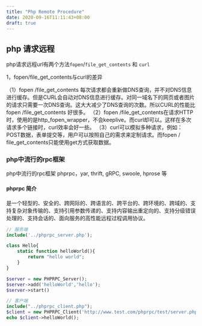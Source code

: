 ```yaml
---
title: "Php Remote Procedure"
date: 2020-09-16T11:11:43+08:00
draft: true
---
```


## php 请求远程

php请求远程url有两个方法`fopen`/`file_get_contents` 和 `curl`

1，fopen/file_get_contents与curl的差异

（1）fopen /file_get_contents 每次请求都会重新做DNS查询，并不对DNS信息进行缓存。但是CURL会自动对DNS信息进行缓存。对同一域名下的网页或者图片的请求只需要一次DNS查询。这大大减少了DNS查询的次数。所以CURL的性能比fopen /file_get_contents 好很多。
（2）fopen /file_get_contents在请求HTTP时，使用的是http_fopen_wrapper，不会keeplive。而curl却可以。这样在多次请求多个链接时，curl效率会好一些。
（3）curl可以模拟多种请求，例如：POST数据，表单提交等，用户可以按照自己的需求来定制请求。而fopen / file_get_contents只能使用get方式获取数据。


### php中流行的rpc框架

php中流行的rpc框架 phprpc，yar, thrift, gRPC, swoole, hprose 等

#### phprpc 简介
是一个轻型的、安全的、跨网际的、跨语言的、跨平台的、跨环境的、跨域的、支持复杂对象传输的、支持引用参数传递的、支持内容输出重定向的、支持分级错误处理的、支持会话的、面向服务的高性能远程过程调用协议。

```php
// 服务端
include('../phprpc_server.php');

class Hello{
    static function helloWorld(){
        return "hello world";
    }
}

$server = new PHPRPC_Server();
$server->add('helloWorld','hello');
$server->start()

// 客户端
include("../phprpc_client.php");
$client = new PHPRPC_Client('http://www.test.com/phprpc/test/server.php');
echo $client->helloWorld();
```

[](https://www.php.net/manual/en/ref.xmlrpc.php)